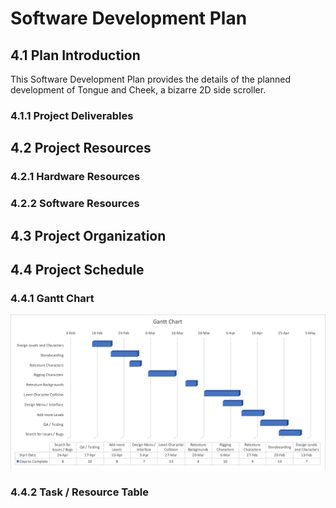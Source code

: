 #  Software Development Plan

##  4.1 Plan Introduction
This Software Development Plan provides the details of the planned development of Tongue and Cheek, a bizarre 2D side scroller.

###  4.1.1 Project Deliverables

##  4.2 Project Resources

###  4.2.1 Hardware Resources

###  4.2.2 Software Resources

##  4.3 Project Organization

##  4.4 Project Schedule

###  4.4.1 Gantt Chart
![SDP-Gantt-Chart](images/SDP-Gantt-Chart.png)

###  4.4.2 Task / Resource Table
